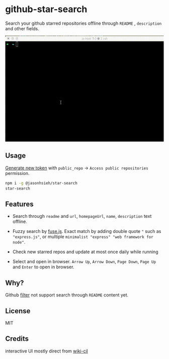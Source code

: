 # github-star-search

Search your github starred repositories offline through `README` , `description` and other fields.

![Screen capture animation](./github-star-search.gif)

## Usage

[Generate new token](https://github.com/settings/tokens) with `public_repo` -> `Access public repositories` permission.

```sh
npm i -g @jasonhsieh/star-search
star-search
```

## Features

-   Search through `readme` and `url`, `homepageUrl`, `name`, `description` text offline.

-   Fuzzy search by [fuse.js](https://fusejs.io/). Exact match by adding double quote `"` such as `"express.js"`, or multiple `minimalist "express" "web framework for node"`.

-   Check new starred repos and update at most once daily while running

-   Select and open in browser. `Arrow Up`, `Arrow Down`, `Page Down`, `Page Up` and `Enter` to open in browser.

## Why?

Github [filter](https://github.com/tj?tab=stars) not support search through `README` content yet.

## License

MIT

## Credits

interactive UI mostly direct from [wiki-cil](https://github.com/hexrcs/wiki-cli)
